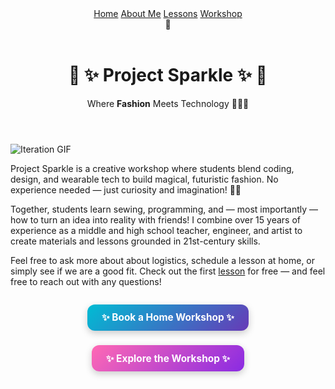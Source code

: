 <html lang="en">
<head>
  <meta charset="UTF-8" />
  <meta name="viewport" content="width=device-width, initial-scale=1.0" />
  <title>✨ Project Sparkle ✨</title>
  <link href="assets/css/styles.css" rel="stylesheet" />
</head>

<body class="cats">

<!-- Main Header -->
<header class="navbar">
  <nav id="nav-links" class="nav-links">
    <a href="/sparkle_workshop/">Home</a>
    <a href="/sparkle_workshop/about/">About Me</a>
    <a href="/sparkle_workshop/lessons/">Lessons</a>
    <a href="/sparkle_workshop/workshop/">Workshop</a>
  </nav>
  <div class="hamburger" onclick="toggleMenu()">🍔</div>
</header>

<header>
  <h1>🌙 ✨ Project Sparkle ✨ 🌙</h1>
  <p>Where <strong>Fashion</strong> Meets Technology 🌈✨🎉</p>
</header>

<!-- Gif Container -->
<div class="gif-container">
  <img src="https://github.com/LilaShiba/flora_dress/raw/main/assets/videos/iterate.gif" alt="Iteration GIF" style="max-width: 75%; height: auto;">
</div>

<section class="step">
  <div>
<p>Project Sparkle is a creative workshop where students blend coding, design, and wearable tech to build magical, futuristic fashion. No experience needed — just curiosity and imagination! 🌈🎉</p>

<p>Together, students learn sewing, programming, and — most importantly — how to turn an idea into reality with friends! I combine over 15 years of experience as a middle and high school teacher, engineer, and artist to create materials and lessons grounded in 21st-century skills.</p>

<p>
    Feel free to ask more about about logistics, schedule a lesson at home, or simply see if we are a good fit. Check out the first <a href="/sparkle_workshop/lessons/">lesson</a> for free — and feel free to reach out with any questions!
</p>

  <div style="display: flex; justify-content: center; gap: 1.5em; margin-top: 2em; flex-wrap: wrap;">
  <a href="mailto:lilaresearch@gmail.com?subject=Project%20Sparkle%20Workshop%20Inquiry&body=Hi%20Lila%2C%0AI%27m%20interested%20in%20booking%20a%20Project%20Sparkle%20workshop%20at%20home.%20Here%20are%20some%20details%3A%0A%0A-%20Preferred%20date(s)%3A%0A-%20Number%20of%20students%3A%0A-%20Location%3A%0A-%20Any%20special%20interests%20or%20project%20ideas%3A%0A%0AThanks%21"
     style="background: linear-gradient(135deg, #00bcd4, #673ab7); color: white; padding: 0.75em 1.5em; border-radius: 12px; text-decoration: none; font-weight: bold; font-size: 1.1em; box-shadow: 0 4px 12px rgba(0, 0, 0, 0.2); transition: transform 0.2s ease-in-out;">
    ✨ Book a Home Workshop ✨
  </a>

  <a href="/sparkle_workshop/workshop/"
     style="background: linear-gradient(135deg, #ff69b4, #8a2be2); color: white; padding: 0.75em 1.5em; border-radius: 12px; text-decoration: none; font-weight: bold; font-size: 1.1em; box-shadow: 0 4px 12px rgba(0, 0, 0, 0.2); transition: transform 0.2s ease-in-out;">
    ✨ Explore the Workshop ✨
  </a>
</div>

  </div>
</section>



<script src="{{ site.baseurl }}/assets/js/cats.js"></script>
<script src="{{ site.baseurl }}/assets/js/mouse.js"></script>
<script src="{{ site.baseurl }}/assets/js/confetti.js"></script>
<script src="{{ site.baseurl }}/assets/js/expandEffect.js"></script>

</body>
</html>
